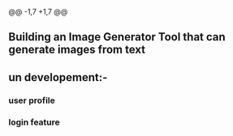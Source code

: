 @@ -1,7 +1,7 @@
## Building an Image Generator Tool that can generate images from text

## un developement:-
<!-- ## un developement:- -->

### user profile
<!-- ### user profile -->

### login feature
<!-- ### login feature -->
